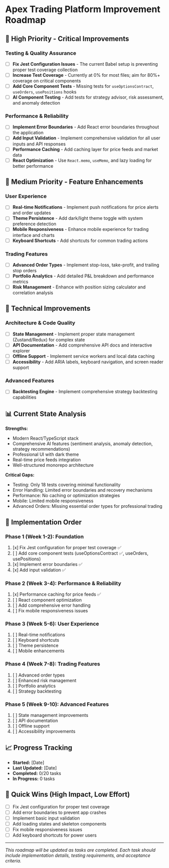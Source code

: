 # Apex Trading Platform Improvement Roadmap

## 🚨 High Priority - Critical Improvements

### Testing & Quality Assurance

- [ ] **Fix Jest Configuration Issues** - The current Babel setup is preventing proper test coverage collection
- [ ] **Increase Test Coverage** - Currently at 0% for most files; aim for 80%+ coverage on critical components
- [ ] **Add Core Component Tests** - Missing tests for `useOptionsContract`, `useOrders`, `usePositions` hooks
- [ ] **AI Component Testing** - Add tests for strategy advisor, risk assessment, and anomaly detection

### Performance & Reliability

- [ ] **Implement Error Boundaries** - Add React error boundaries throughout the application
- [ ] **Add Input Validation** - Implement comprehensive validation for all user inputs and API responses
- [ ] **Performance Caching** - Add caching layer for price feeds and market data
- [ ] **React Optimization** - Use `React.memo`, `useMemo`, and lazy loading for better performance

## 🎯 Medium Priority - Feature Enhancements

### User Experience

- [ ] **Real-time Notifications** - Implement push notifications for price alerts and order updates
- [ ] **Theme Persistence** - Add dark/light theme toggle with system preference detection
- [ ] **Mobile Responsiveness** - Enhance mobile experience for trading interface and charts
- [ ] **Keyboard Shortcuts** - Add shortcuts for common trading actions

### Trading Features

- [ ] **Advanced Order Types** - Implement stop-loss, take-profit, and trailing stop orders
- [ ] **Portfolio Analytics** - Add detailed P&L breakdown and performance metrics
- [ ] **Risk Management** - Enhance with position sizing calculator and correlation analysis

## 🔧 Technical Improvements

### Architecture & Code Quality

- [ ] **State Management** - Implement proper state management (Zustand/Redux) for complex state
- [ ] **API Documentation** - Add comprehensive API docs and interactive explorer
- [ ] **Offline Support** - Implement service workers and local data caching
- [ ] **Accessibility** - Add ARIA labels, keyboard navigation, and screen reader support

### Advanced Features

- [ ] **Backtesting Engine** - Implement comprehensive strategy backtesting capabilities

## 📊 Current State Analysis

**Strengths:**

- Modern React/TypeScript stack
- Comprehensive AI features (sentiment analysis, anomaly detection, strategy recommendations)
- Professional UI with dark theme
- Real-time price feeds integration
- Well-structured monorepo architecture

**Critical Gaps:**

- Testing: Only 18 tests covering minimal functionality
- Error Handling: Limited error boundaries and recovery mechanisms
- Performance: No caching or optimization strategies
- Mobile: Limited mobile responsiveness
- Advanced Orders: Missing essential order types for professional trading

## 🎯 Implementation Order

### Phase 1 (Week 1-2): Foundation

1. [x] Fix Jest configuration for proper test coverage ✅
2. [ ] Add core component tests (useOptionsContract ✅, useOrders, usePositions)
3. [x] Implement error boundaries ✅
4. [x] Add input validation ✅

### Phase 2 (Week 3-4): Performance & Reliability

1. [x] Performance caching for price feeds ✅
2. [ ] React component optimization
3. [ ] Add comprehensive error handling
4. [ ] Fix mobile responsiveness issues

### Phase 3 (Week 5-6): User Experience

1. [ ] Real-time notifications
2. [ ] Keyboard shortcuts
3. [ ] Theme persistence
4. [ ] Mobile enhancements

### Phase 4 (Week 7-8): Trading Features

1. [ ] Advanced order types
2. [ ] Enhanced risk management
3. [ ] Portfolio analytics
4. [ ] Strategy backtesting

### Phase 5 (Week 9-10): Advanced Features

1. [ ] State management improvements
2. [ ] API documentation
3. [ ] Offline support
4. [ ] Accessibility improvements

## 📈 Progress Tracking

- **Started:** [Date]
- **Last Updated:** [Date]
- **Completed:** 0/20 tasks
- **In Progress:** 0 tasks

## 🎯 Quick Wins (High Impact, Low Effort)

- [ ] Fix Jest configuration for proper test coverage
- [ ] Add error boundaries to prevent app crashes
- [ ] Implement basic input validation
- [ ] Add loading states and skeleton components
- [ ] Fix mobile responsiveness issues
- [ ] Add keyboard shortcuts for power users

---

_This roadmap will be updated as tasks are completed. Each task should include implementation details, testing requirements, and acceptance criteria._
